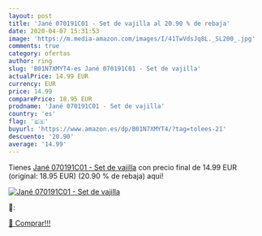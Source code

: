```yaml
---
layout: post
title: 'Jané 070191C01 - Set de vajilla al 20.90 % de rebaja'
date: 2020-04-07 15:31:53
image: 'https://m.media-amazon.com/images/I/41TwVdsJq8L._SL200_.jpg'
comments: true
category: ofertas
author: ring
slug: 'B01N7XMYT4-es Jané 070191C01 - Set de vajilla'
actualPrice: 14.99 EUR
currency: EUR
price: 14.99
comparePrice: 18.95 EUR
prodname: 'Jané 070191C01 - Set de vajilla'
country: 'es'
flag: '🇪🇸'
buyurl: 'https://www.amazon.es/dp/B01N7XMYT4/?tag=tolees-21'
descuento: '20.90'
average: '14.99'
---
```


Tienes [Jané 070191C01 - Set de vajilla](https://www.amazon.es/dp/B01N7XMYT4/?tag=tolees-21) con precio final de  14.99 EUR (original: 18.95 EUR) (20.90 %  de rebaja) aqui!

[![Jané 070191C01 - Set de vajilla](https://m.media-amazon.com/images/I/41TwVdsJq8L._SL200_.jpg)](https://www.amazon.es/dp/B01N7XMYT4/?tag=tolees-21)

🔎:


[🛒 Comprar!!!](https://www.amazon.es/dp/B01N7XMYT4/?tag=tolees-21)
